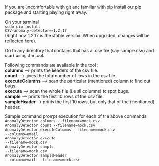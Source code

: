 If you are uncomfortable with git and familiar with pip install our pip package and starting 
playing right away.

On your terminal<br>
<code>sudo pip install CSV-anomaly-detector==1.2.17</code><br>
(Right now 1.2.17 is the stable version. When upgraded, changes will be reflected here).<br>

Go to any directory that contains that has a .csv file (say sample.csv) and start using the tool. 

Following commands are available in the tool :<br>
<b>columns</b> --> prints the headers of the csv file.<br>
<b>count</b> --> gives the total number of rows in the csv file.<br>
<b>executeColumns</b> --> scan the particular (mentioned) column to find out bugs.<br>
<b>execute</b> --> scan the whole file (i.e all columns) to spot bugs.<br>
<b>sample</b> --> prints the first 10 rows of the csv file.<br>
<b>sampleHeader</b>--> prints the first 10 rows, but only that of the (mentioned) header.<br>

Sample command prompt execution for each of the above commands<br>
<code>AnomalyDetector columns --filename=mock.csv </code><br>
<code>AnomalyDetector count --filename=mock.csv</code><br>
<code>AnomalyDetector executeColumns --filename=mock.csv --columns=email</code><br>
<code>AnomalyDetector execute --filename=mock.csv </code><br>
<code>AnomalyDetector sample --filename=mock.csv </code><br>
<code>AnomalyDetector sampleHeader --column=email --filename=mock.csv</code><br>